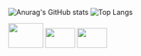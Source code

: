 ![Anurag's GitHub stats](https://github-readme-stats.vercel.app/api?username=ViniciusCosmos&theme=transparent&show_icons=true)
![Top Langs](https://github-readme-stats.vercel.app/api/top-langs/?username=ViniciusCosmos&theme=transparent&show_progress=true)

<div style="display: inline-block">
<img height="50" width="70" src="https://cdn.jsdelivr.net/gh/devicons/devicon@latest/icons/java/java-original.svg" />         
<img height="40" width="60" src="https://cdn.jsdelivr.net/gh/devicons/devicon@latest/icons/c/c-original.svg" />
<img height="40" width="60" src="https://cdn.jsdelivr.net/gh/devicons/devicon@latest/icons/swift/swift-original.svg" />
<!--- <img height="40" width="60" src="https://cdn.jsdelivr.net/gh/devicons/devicon@latest/icons/arduino/arduino-original-wordmark.svg" />
          
                   
          
                    
<!---
ViniciusCosmos/ViniciusCosmos is a ✨ special ✨ repository because its `README.md` (this file) appears on your GitHub profile.
You can click the Preview link to take a look at your changes.
--->
